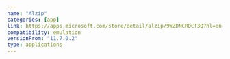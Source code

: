```yaml
---
name: "Alzip"
categories: [app]
link: https://apps.microsoft.com/store/detail/alzip/9WZDNCRDCT3Q?hl=en-us&gl=us
compatibility: emulation
versionFrom: "11.7.0.2"
type: applications
---
```


